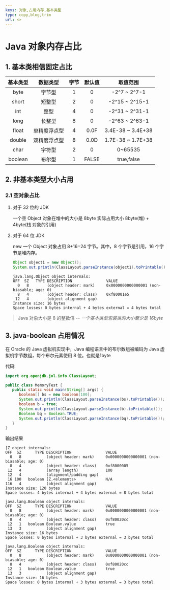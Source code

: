 ```yaml
---
keys: 对象,占用内存,基本类型
type: copy,blog,trim
url: <>
---
```


# Java 对象内存占比

## 1. 基本类相信固定占比

| 基本类型 |   数据类型   | 字节 | 默认值 |     取值范围      |
| :------: | :----------: | :--: | :----: | :---------------: |
|   byte   |    字节型    |  1   |   0    |   -2^7 ~ 2^7-1    |
|  short   |    短整型    |  2   |   0    |  -2^15 ~ 2^15-1   |
|   int    |     整型     |  4   |   0    |  -2^31 ~ 2^31-1   |
|   long   |    长整型    |  8   |   0    |  -2^63 ~ 2^63-1   |
|  float   | 单精度浮点型 |  4   |  0.0F  | 3.4E-38 ~ 3.4E+38 |
|  double  | 双精度浮点型 |  8   |  0.0D  | 1.7E-38 ~ 1.7E+38 |
|   char   |    字符型    |  2   |   0    |      0~65535      |
| boolean  |    布尔型    |  1   | FALSE  |    true,false     |

## 2. 非基本类型大小占用

### 2.1 空对象占比

1. 对于 32 位的 JDK

   一个空 Object 对象在堆中的大小是 8byte 实际占用大小 8byte(堆) + 4byte(栈 对象的引用)

2. 对于 64 位 JDK

   new 一个 Object 对象占用 8+16=24 字节。其中，8 个字节是引用，16 个字节是堆内存。

   ```java
   Object object1 = new Object();
   System.out.println(ClassLayout.parseInstance(object1).toPrintable());
   ```

   ```log
   java.lang.Object object internals:
   OFF  SZ   TYPE DESCRIPTION               VALUE
     0   8        (object header: mark)     0x0000000000000001 (non-biasable; age: 0)
     8   4        (object header: class)    0xf80001e5
    12   4        (object alignment gap)
   Instance size: 16 bytes
   Space losses: 0 bytes internal + 4 bytes external = 4 bytes total
   ```

> Java 对象大小是 8 的整数倍 -- _一个基本类型包装类的大小至少是 16byte_

## 3. java-boolean 占用情况

在 Oracle 的 Java 虚拟机实现中，Java 编程语言中的布尔数组被编码为 Java 虚拟机字节数组，每个布尔元素使用 8 位。也就是1byte

代码:

   ```java
   import org.openjdk.jol.info.ClassLayout;

   public class MemoryTest {
      public static void main(String[] args) {
         boolean[] bs = new boolean[100];
         System.out.println(ClassLayout.parseInstance(bs).toPrintable());
         boolean b = true;
         System.out.println(ClassLayout.parseInstance(b).toPrintable());
         Boolean bq = Boolean.TRUE;
         System.out.println(ClassLayout.parseInstance(bq).toPrintable());
      }
   }
   ```

输出结果

   ```log
   [Z object internals:
   OFF  SZ      TYPE DESCRIPTION               VALUE
     0   8           (object header: mark)     0x0000000000000001 (non-biasable; age: 0)
     8   4           (object header: class)    0xf8000005
    12   4           (array length)            100
    12   4           (alignment/padding gap)   
    16 100   boolean [Z.<elements>             N/A
   116   4           (object alignment gap)    
   Instance size: 120 bytes
   Space losses: 4 bytes internal + 4 bytes external = 8 bytes total
   
   java.lang.Boolean object internals:
   OFF  SZ      TYPE DESCRIPTION               VALUE
     0   8           (object header: mark)     0x0000000000000001 (non-biasable; age: 0)
     8   4           (object header: class)    0xf80020cc
    12   1   boolean Boolean.value             true
    13   3           (object alignment gap)    
   Instance size: 16 bytes
   Space losses: 0 bytes internal + 3 bytes external = 3 bytes total
   
   java.lang.Boolean object internals:
   OFF  SZ      TYPE DESCRIPTION               VALUE
     0   8           (object header: mark)     0x0000000000000001 (non-biasable; age: 0)
     8   4           (object header: class)    0xf80020cc
    12   1   boolean Boolean.value             true
    13   3           (object alignment gap)    
   Instance size: 16 bytes
   Space losses: 0 bytes internal + 3 bytes external = 3 bytes total
   ```
